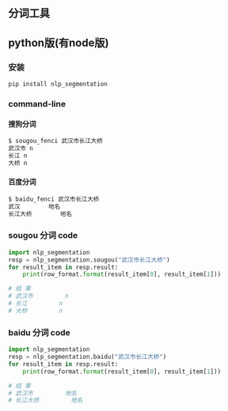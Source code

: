 ## 分词工具
## python版(有node版)
### 安装
`pip install nlp_segmentation`

### command-line
#### 搜狗分词
``` bash
$ sougou_fenci 武汉市长江大桥
武汉市 n
长江 n
大桥 n
```

#### 百度分词
``` bash
$ baidu_fenci 武汉市长江大桥
武汉        地名
长江大桥        地名
```

### sougou 分词 code
``` python
import nlp_segmentation
resp = nlp_segmentation.sougou("武汉市长江大桥")
for result_item in resp.result:
    print(row_format.format(result_item[0], result_item[1]))

# 结 果
# 武汉市         n
# 长江         n
# 大桥         n
```

### baidu 分词 code
``` python
import nlp_segmentation
resp = nlp_segmentation.baidu("武汉市长江大桥")
for result_item in resp.result:
    print(row_format.format(result_item[0], result_item[1]))

# 结 果
# 武汉市         地名
# 长江大桥         地名
```